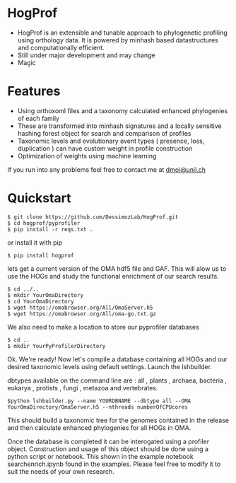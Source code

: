 # HogProf

  - HogProf is an extensible and tunable approach to phylogenetic profiling using orthology data. It is powered by minhash based datastructures and computationally efficient.
  - Still under major development and may change
  - Magic

# Features

  - Using orthoxoml files and a taxonomy calculated enhanced phylogenies of each family
  - These are transformed into minhash signatures and a locally sensitive hashing forest object for search and comparison of profiles
  - Taxonomic levels and evolutionary event types ( presence, loss, duplication ) can have custom weight in profile construction
  - Optimization of weights using machine learning

If you run into any problems feel free to contact me at [dmoi@unil.ch](dmoi@unil.ch)

# Quickstart

```
$ git clone https://github.com/DessimozLab/HogProf.git
$ cd hogprof/pyprofiler
$ pip install -r reqs.txt .
```

or install it with pip
```
$ pip install hogprof
```
lets get a current version of the OMA hdf5 file and GAF. This will alow us to use the HOGs and study the functional enrichment of our search results.

```
$ cd ../..
$ mkdir YourOmaDirectory
$ cd YourOmaDirectory
$ wget https://omabrowser.org/All/OmaServer.h5
$ wget https://omabrowser.org/All/oma-go.txt.gz
```
We also need to make a location to store our pyprofiler databases

```
$ cd ..
$ mkdir YourPyProfilerDirectory
```

Ok. We're ready! Now let's compile a database containing all HOGs and our desired taxonomic levels using default settings. Launch the lshbuilder.


dbtypes available on the command line are : all , plants , archaea, bacteria , eukarya , protists , fungi , metazoa and vertebrates.


```
$python lshbuilder.py --name YOURDBNAME --dbtype all --OMA YourOmaDirectory/OmaServer.h5 --nthreads numberOfCPUcores                  

```

This should build a taxonomic tree for the genomes contained in the release and then calculate enhanced phylogenies for all HOGs in OMA.

Once the database is completed it can be interogated using a profiler object. Construction and usage of this object should be done using a python script or notebook. This shown in the example notebook searchenrich.ipynb found in the examples. Please feel free to modify it to suit the needs of your own research.
